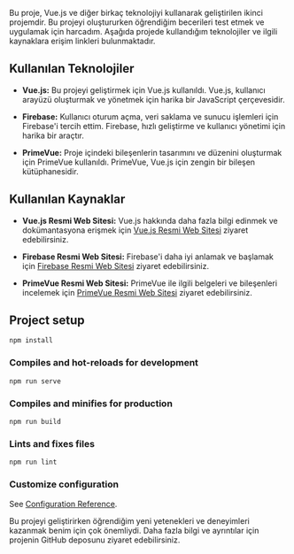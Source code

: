 Bu proje, Vue.js ve diğer birkaç teknolojiyi kullanarak geliştirilen ikinci projemdir. Bu projeyi oluştururken öğrendiğim becerileri test etmek ve uygulamak için harcadım. Aşağıda projede kullandığım teknolojiler ve ilgili kaynaklara erişim linkleri bulunmaktadır.

## Kullanılan Teknolojiler

- **Vue.js:** Bu projeyi geliştirmek için Vue.js kullanıldı. Vue.js, kullanıcı arayüzü oluşturmak ve yönetmek için harika bir JavaScript çerçevesidir.

- **Firebase:** Kullanıcı oturum açma, veri saklama ve sunucu işlemleri için Firebase'i tercih ettim. Firebase, hızlı geliştirme ve kullanıcı yönetimi için harika bir araçtır.

- **PrimeVue:** Proje içindeki bileşenlerin tasarımını ve düzenini oluşturmak için PrimeVue kullanıldı. PrimeVue, Vue.js için zengin bir bileşen kütüphanesidir.

## Kullanılan Kaynaklar

- **Vue.js Resmi Web Sitesi:** Vue.js hakkında daha fazla bilgi edinmek ve dokümantasyona erişmek için [Vue.js Resmi Web Sitesi](https://vuejs.org/) ziyaret edebilirsiniz.

- **Firebase Resmi Web Sitesi:** Firebase'i daha iyi anlamak ve başlamak için [Firebase Resmi Web Sitesi](https://firebase.google.com/) ziyaret edebilirsiniz.

- **PrimeVue Resmi Web Sitesi:** PrimeVue ile ilgili belgeleri ve bileşenleri incelemek için [PrimeVue Resmi Web Sitesi](https://primefaces.org/primevue/) ziyaret edebilirsiniz.




## Project setup
```
npm install
```

### Compiles and hot-reloads for development
```
npm run serve
```

### Compiles and minifies for production
```
npm run build
```

### Lints and fixes files
```
npm run lint
```

### Customize configuration
See [Configuration Reference](https://cli.vuejs.org/config/).

Bu projeyi geliştirirken öğrendiğim yeni yetenekleri ve deneyimleri kazanmak benim için çok önemliydi. Daha fazla bilgi ve ayrıntılar için projenin GitHub deposunu ziyaret edebilirsiniz.
